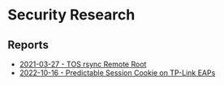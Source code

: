 # Security Research

## Reports

* [2021-03-27 - TOS rsync Remote Root](./Terramaster-TOS-2021-03-27/)
* [2022-10-16 - Predictable Session Cookie on TP-Link EAPs](./TP-Link-EAP-2022-10-16/)
